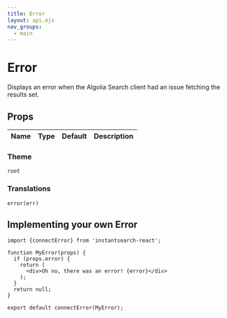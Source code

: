 ```yaml
---
title: Error
layout: api.ejs
nav_groups:
  - main
---
```


# Error

Displays an error when the Algolia Search client had an issue fetching the results set.

## Props

Name | Type | Default |Description
:- | :- | :- | :-

### Theme

`root`

### Translations

`error(err)`

## Implementing your own Error

```
import {connectError} from 'instantsearch-react';

function MyError(props) {
  if (props.error) {
    return (
      <div>Oh no, there was an error! {error}</div>
    );
  }
  return null;
}

export default connectError(MyError);
```

